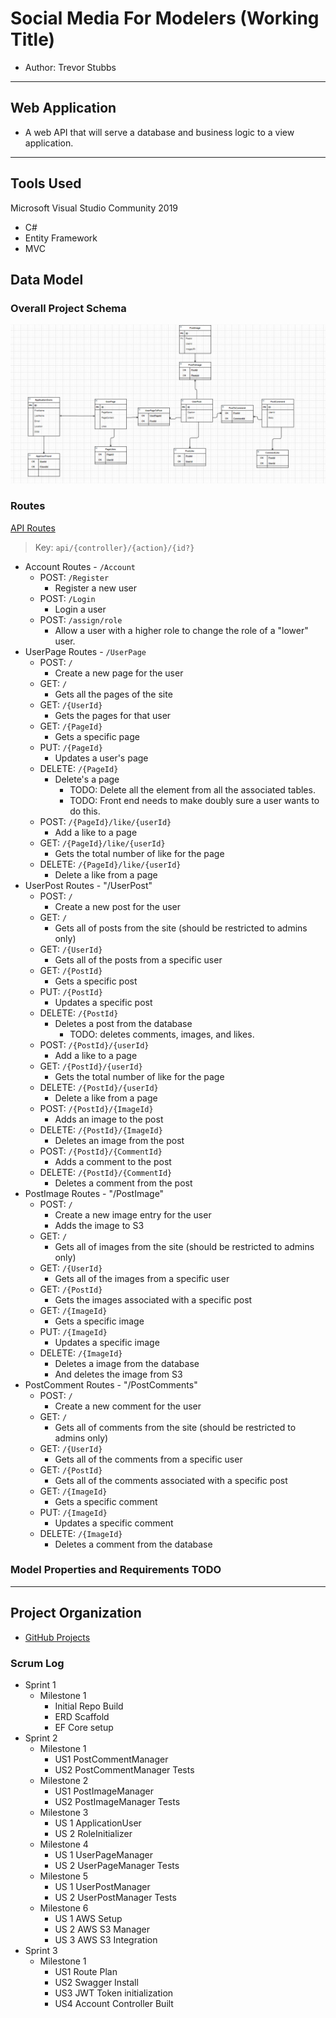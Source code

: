 # Social Media For Modelers (Working Title)
- Author: Trevor Stubbs

---
## Web Application
- A web API that will serve a database and business logic to a view application. 

---

## Tools Used
Microsoft Visual Studio Community 2019

- C#
- Entity Framework
- MVC

## Data Model 
### Overall Project Schema 
![ERD V2](assets/SMModelV2.png)

### Routes
[API Routes](Routes.md)
> Key: `api/{controller}/{action}/{id?}`
- Account Routes - `/Account`
  - POST: `/Register`
    - Register a new user
  - POST: `/Login`
    - Login a user
  - POST: `/assign/role`
    - Allow a user with a higher role to change the role of a "lower" user.
- UserPage Routes - `/UserPage`
  - POST: `/`
    - Create a new page for the user
  - GET: `/`
    - Gets all the pages of the site
  - GET: `/{UserId}`
    - Gets the pages for that user
  - GET: `/{PageId}`
    - Gets a specific page
  - PUT: `/{PageId}`
    - Updates a user's page
  - DELETE: `/{PageId}`
    - Delete's a page 
      - TODO: Delete all the element from all the associated tables.
      - TODO: Front end needs to make doubly sure a user wants to do this.
  - POST: `/{PageId}/like/{userId}`
    - Add a like to a page
  - GET: `/{PageId}/like/{userId}`
    - Gets the total number of like for the page
  - DELETE: `/{PageId}/like/{userId}`
    - Delete a like from a page
- UserPost Routes - "/UserPost"
  - POST: `/`
    - Create a new post for the user
  - GET: `/`
    - Gets all of posts from the site (should be restricted to admins only)
  - GET: `/{UserId}`
    - Gets all of the posts from a specific user
  - GET: `/{PostId}`
    - Gets a specific post
  - PUT: `/{PostId}`
    - Updates a specific post
  - DELETE: `/{PostId}`
    - Deletes a post from the database
      - TODO: deletes comments, images, and likes.
  - POST: `/{PostId}/{userId}`
    - Add a like to a page
  - GET: `/{PostId}/{userId}`
    - Gets the total number of like for the page
  - DELETE: `/{PostId}/{userId}`
    - Delete a like from a page
  - POST: `/{PostId}/{ImageId}`
    - Adds an image to the post
  - DELETE: `/{PostId}/{ImageId}`
    - Deletes an image from the post
  - POST: `/{PostId}/{CommentId}`
    - Adds a comment to the post
  - DELETE: `/{PostId}/{CommentId}`
    - Deletes a comment from the post
- PostImage Routes - "/PostImage"
  - POST: `/`
    - Create a new image entry for the user
    - Adds the image to S3
  - GET: `/`
    - Gets all of images from the site (should be restricted to admins only)
  - GET: `/{UserId}`
    - Gets all of the images from a specific user
  - GET: `/{PostId}`
    - Gets the images associated with a specific post
  - GET: `/{ImageId}`
    - Gets a specific image
  - PUT: `/{ImageId}`
    - Updates a specific image
  - DELETE: `/{ImageId}`
    - Deletes a image from the database
    - And deletes the image from S3
- PostComment Routes - "/PostComments"
  - POST: `/`
    - Create a new comment for the user
  - GET: `/`
    - Gets all of comments from the site (should be restricted to admins only)
  - GET: `/{UserId}`
    - Gets all of the comments from a specific user
  - GET: `/{PostId}`
    - Gets all of the comments associated with a specific post
  - GET: `/{ImageId}`
    - Gets a specific comment
  - PUT: `/{ImageId}`
    - Updates a specific comment
  - DELETE: `/{ImageId}`
    - Deletes a comment from the database
  
### Model Properties and Requirements TODO
---
## Project Organization
- [GitHub Projects](https://github.com/TrevorStubbs/SocialMediaForModelers/projects)

### Scrum Log
- Sprint 1
  - Milestone 1
    - Initial Repo Build
    - ERD Scaffold
    - EF Core setup
- Sprint 2
  - Milestone 1
    - US1 PostCommentManager
    - US2 PostCommentManager Tests
  - Milestone 2
    - US1 PostImageManager
    - US2 PostImageManager Tests
  - Milestone 3
    - US 1 ApplicationUser
    - US 2 RoleInitializer
  - Milestone 4
    - US 1 UserPageManager
    - US 2 UserPageManager Tests
  - Milestone 5
    - US 1 UserPostManager
    - US 2 UserPostManager Tests
  - Milestone 6
    - US 1 AWS Setup
    - US 2 AWS S3 Manager
    - US 3 AWS S3 Integration
- Sprint 3
  - Milestone 1
    - US1 Route Plan
    - US2 Swagger Install
    - US3 JWT Token initialization
    - US4 Account Controller Built
